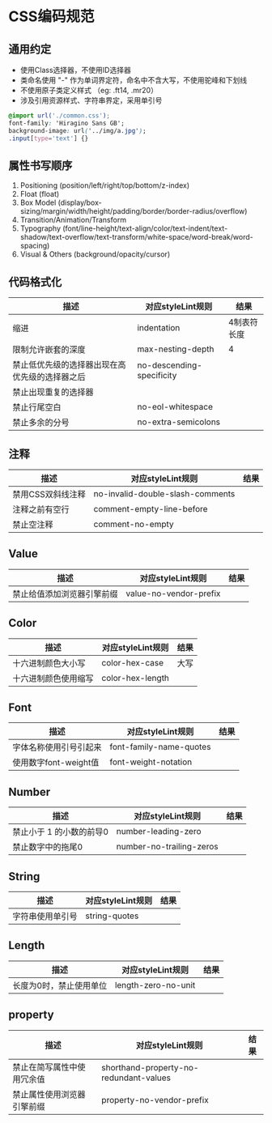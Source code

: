 # CSS编码规范

## 通用约定

- 使用Class选择器，不使用ID选择器
- 类命名使用 "-" 作为单词界定符，命名中不含大写，不使用驼峰和下划线
- 不使用原子类定义样式 （eg: .ft14, .mr20）
- 涉及引用资源样式、字符串界定，采用单引号
```css
@import url('./common.css');
font-family: 'Hiragino Sans GB';
background-image: url('../img/a.jpg');
.input[type='text'] {}
```

## 属性书写顺序

1. Positioning (position/left/right/top/bottom/z-index)
2. Float (float)
3. Box Model (display/box-sizing/margin/width/height/padding/border/border-radius/overflow)
4. Transition/Animation/Transform
5. Typography (font/line-height/text-align/color/text-indent/text-shadow/text-overflow/text-transform/white-space/word-break/word-spacing)
6. Visual & Others (background/opacity/cursor)


## 代码格式化

| 描述 | 对应styleLint规则 | 结果 |
|------|------|------|
|缩进|indentation|4制表符长度|
|限制允许嵌套的深度|max-nesting-depth|4|
|禁止低优先级的选择器出现在高优先级的选择器之后|no-descending-specificity||
|禁止出现重复的选择器|||
|禁止行尾空白|no-eol-whitespace||
|禁止多余的分号|no-extra-semicolons||

## 注释
| 描述 | 对应styleLint规则 | 结果 |
|------|------|------|
|禁用CSS双斜线注释| no-invalid-double-slash-comments||
|注释之前有空行|comment-empty-line-before||
|禁止空注释|comment-no-empty||


## Value

| 描述 | 对应styleLint规则 | 结果 |
|------|------|------|
|禁止给值添加浏览器引擎前缀|value-no-vendor-prefix||

## Color

| 描述 | 对应styleLint规则 | 结果 |
|------|------|------|
|十六进制颜色大小写|color-hex-case|大写|
|十六进制颜色使用缩写|color-hex-length||


## Font

| 描述 | 对应styleLint规则 | 结果 |
|------|------|------|
|字体名称使用引号引起来|font-family-name-quotes||
|使用数字font-weight值|font-weight-notation||


## Number

| 描述 | 对应styleLint规则 | 结果 |
|------|------|------|
|禁止小于 1 的小数的前导0|number-leading-zero||
|禁止数字中的拖尾0|number-no-trailing-zeros||


## String

| 描述 | 对应styleLint规则 | 结果 |
|------|------|------|
|字符串使用单引号|string-quotes||

## Length

| 描述 | 对应styleLint规则 | 结果 |
|------|------|------|
|长度为0时，禁止使用单位|length-zero-no-unit||

## property

| 描述 | 对应styleLint规则 | 结果 |
|------|------|------|
|禁止在简写属性中使用冗余值|shorthand-property-no-redundant-values||
|禁止属性使用浏览器引擎前缀|property-no-vendor-prefix||

